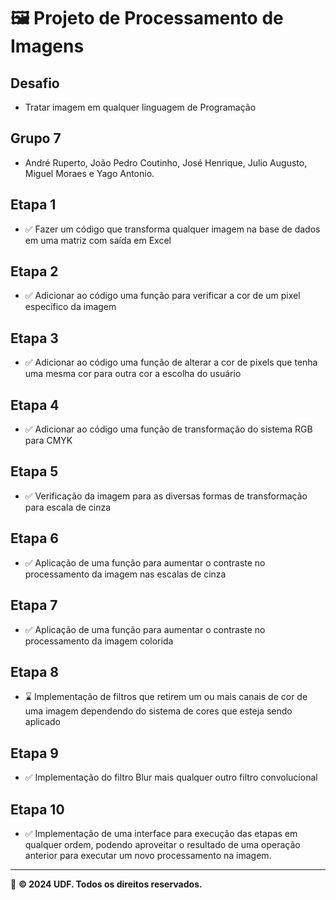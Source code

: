 # 🖼️ Projeto de Processamento de Imagens

## Desafio
- Tratar imagem em qualquer linguagem de Programação

## Grupo 7
- André Ruperto, João Pedro Coutinho, José Henrique, Julio Augusto, Miguel Moraes e Yago Antonio.

## Etapa 1
- ✅ Fazer um código que transforma qualquer imagem na base de dados em uma matriz com saída em Excel

## Etapa 2
- ✅ Adicionar ao código uma função para verificar a cor de um pixel específico da imagem

## Etapa 3
- ✅ Adicionar ao código uma função de alterar a cor de pixels que tenha uma mesma cor para outra cor a escolha do usuário

## Etapa 4
- ✅ Adicionar ao código uma função de transformação do sistema RGB para CMYK

## Etapa 5
- ✅ Verificação da imagem para as diversas formas de transformação para escala de cinza

## Etapa 6
- ✅ Aplicação de uma função para aumentar o contraste no processamento da imagem nas escalas de cinza

## Etapa 7
- ✅ Aplicação de uma função para aumentar o contraste no processamento da imagem colorida

## Etapa 8
- ⌛ Implementação de filtros que retirem um ou mais canais de cor de uma imagem dependendo do sistema de cores que esteja sendo aplicado

## Etapa 9
- ✅ Implementação do filtro Blur mais qualquer outro filtro convolucional

## Etapa 10
- ✅ Implementação de uma interface para execução das etapas em qualquer ordem, podendo aproveitar o resultado de uma operação anterior para executar um novo processamento na imagem.
---

📢 **© 2024 UDF. Todos os direitos reservados.**
